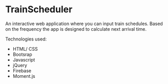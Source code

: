 # TrainScheduler

An interactive web application where you can input train schedules. Based on the frequency the app is designed to calculate next arrival time. 

Technologies used:
- HTML/ CSS
- Bootsrap
- Javascript
- jQuery
- Firebase
- Moment.js
